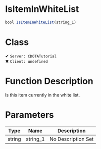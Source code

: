 # IsItemInWhiteList
```js	
bool IsItemInWhiteList(string_1)
```
# Class
✔ `Server: CDOTATutorial`  
✖ `Client: undefined`  

# Function Description
Is this item currently in the white list.
# Parameters
Type|Name|Description
--|--|--
string|string_1|No Description Set
